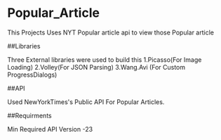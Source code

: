 # Popular_Article
This Projects Uses NYT Popular article api to view those Popular article

##Libraries

Three External libraries were used to build this 
1.Picasso(For Image Loading)
2.Volley(For JSON Parsing)
3.Wang.Avi (For Custom ProgressDialogs)

##API

Used NewYorkTimes's Public API For Popular Articles.

##Requirments

Min Required API Version -23
 
 
